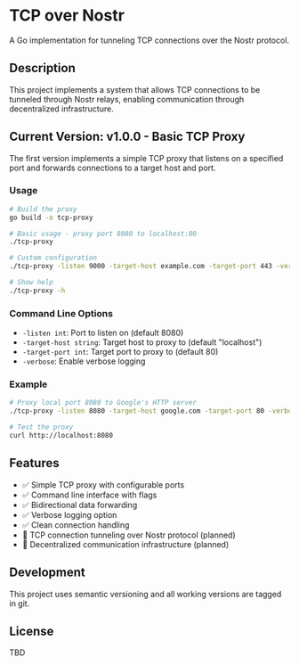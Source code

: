 # TCP over Nostr

A Go implementation for tunneling TCP connections over the Nostr protocol.

## Description

This project implements a system that allows TCP connections to be tunneled through Nostr relays, enabling communication through decentralized infrastructure.

## Current Version: v1.0.0 - Basic TCP Proxy

The first version implements a simple TCP proxy that listens on a specified port and forwards connections to a target host and port.

### Usage

```bash
# Build the proxy
go build -o tcp-proxy

# Basic usage - proxy port 8080 to localhost:80
./tcp-proxy

# Custom configuration
./tcp-proxy -listen 9000 -target-host example.com -target-port 443 -verbose

# Show help
./tcp-proxy -h
```

### Command Line Options

- `-listen int`: Port to listen on (default 8080)
- `-target-host string`: Target host to proxy to (default "localhost")  
- `-target-port int`: Target port to proxy to (default 80)
- `-verbose`: Enable verbose logging

### Example

```bash
# Proxy local port 8080 to Google's HTTP server
./tcp-proxy -listen 8080 -target-host google.com -target-port 80 -verbose

# Test the proxy
curl http://localhost:8080
```

## Features

- ✅ Simple TCP proxy with configurable ports
- ✅ Command line interface with flags
- ✅ Bidirectional data forwarding
- ✅ Verbose logging option
- ✅ Clean connection handling
- 🚧 TCP connection tunneling over Nostr protocol (planned)
- 🚧 Decentralized communication infrastructure (planned)

## Development

This project uses semantic versioning and all working versions are tagged in git.

## License

TBD
